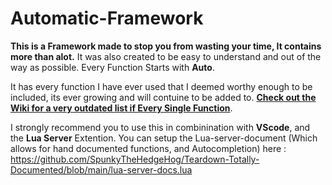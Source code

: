 # Automatic-Framework

**This is a Framework made to stop you from wasting your time, It contains more than alot.** It was also created to be easy to understand and out of the way as possible. Every Function Starts with **Auto**.

It has every function I have ever used that I deemed worthy enough to be included, its ever growing and will contuine to be added to. 
[**Check out the Wiki for a very outdated list if Every Single Function**](https://github.com/SpunkyTheHedgeHog/Automatic-Framework/wiki).

I strongly recommend you to use this in combinination with **VScode**, and the **Lua Server** Extention.
You can setup the Lua-server-document (Which allows for hand documented functions, and Autocompletion) here :
https://github.com/SpunkyTheHedgeHog/Teardown-Totally-Documented/blob/main/lua-server-docs.lua
